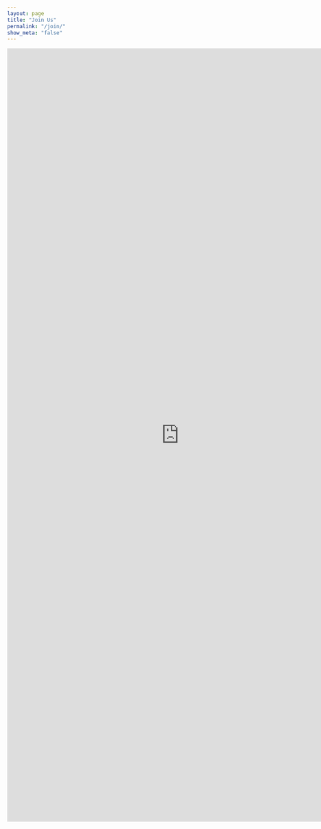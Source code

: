 ```yaml
---
layout: page
title: "Join Us"
permalink: "/join/"
show_meta: "false"
---
```


<iframe src="https://docs.google.com/forms/d/1kthnpiHGxUEa7ZYL4HA4Ta42wfiSKWfF1vGT4GdyRjI/viewform?embedded=true" width="800" height="1800" frameborder="0" marginheight="0" marginwidth="0">Loading...</iframe>